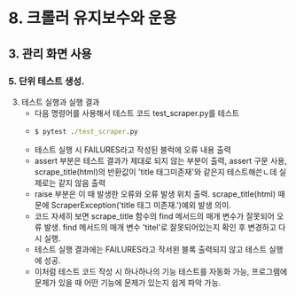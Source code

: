 # 8. 크롤러 유지보수와 운용
## 3. 관리 화면 사용
### 5. 단위 테스트 생성.
3. 테스트 실행과 실행 결과
   - 다음 명령어를 사용해서 테스트 코드 test_scraper.py를 테스트
   - ```cmd
     $ pytest ./test_scraper.py
     ```
   - 테스트 실행 시 FAILURES라고 작성된 블럭에 오류 내용 출력
   - assert 부분은 테스트 결과가 제대로 되지 않는 부분이 출력, assert 구문 사용, scrape_title(html)의 반환값이 'title 태그미존재'와 같은지 테스트해쓴ㄴ데 실제로는 같지 않음 출력
   - raise 부분은 이 때 발생한 오류와 오류 발생 위치 출력. scrape_title(html) 때문에 ScraperException('title 태그 미존재.')예외 발생 의미.
   - 코드 자세히 보면 scrape_title 함수의 find 메서드의 매개 변수가 잘못되어 오류 발생. find 메서드의 매개 변수 'titel'로 잘못되어있는지 확인 후 변경하고 다시 실행.
   - 테스트 실행 결과에는 FAILURES라고 작서왼 블록 출력되지 않고 테스트 실행에 성공.
   - 이처럼 테스트 코드 작성 시 하나하나의 기능 테스트를 자동화 가능, 프로그램에 문제가 있을 때 어떤 기능에 문제가 있는지 쉽게 파악 가능.
